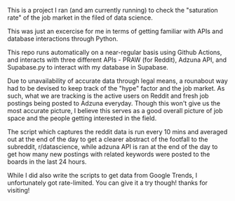 This is a project I ran (and am currently running) to check the "saturation rate" of the job market in the filed of data science. 

This was just an excercise for me in terms of getting familiar with APIs and database interactions through Python.

This repo runs automatically on a near-regular basis using Github Actions, and interacts with three different APIs - PRAW (for Reddit), Adzuna API, and Supabase.py to interact with my database in Supabase. 

Due to unavailability of accurate data through legal means, a rounabout way had to be devised to keep track of the "hype" factor and the job market. As such, what we are tracking is the active users on Reddit and fresh job postings being posted to Adzuna everyday. Though this won't give us the most accurate picture, I believe this serves as a good overall picture of job space and the people getting interested in the field.

The script which captures the reddit data is run every 10 mins and averaged out at the end of the day to get a clearer abstract of the footfall to the subreddit, r/datascience, while adzuna API is ran at the end of the day to get how many new postings with related keywords were posted to the boards in the last 24 hours. 

While I did also write the scripts to get data from Google Trends, I unfortunately got rate-limited. You can give it a try though! thanks for visiting!


